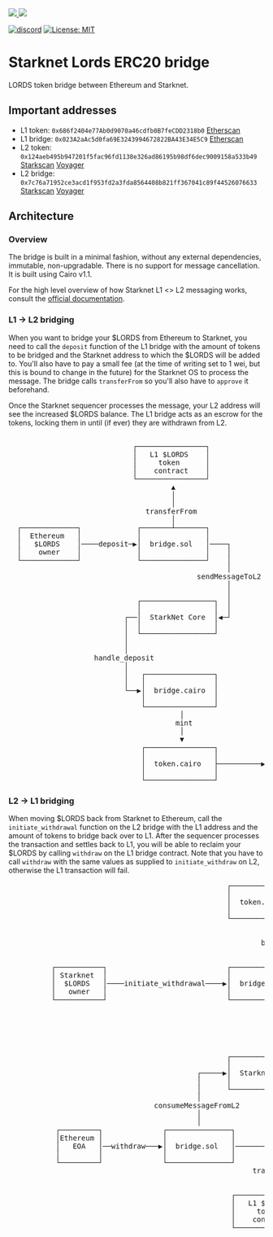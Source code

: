 <a href="https://twitter.com/lootrealms">
<img src="https://img.shields.io/twitter/follow/lootrealms?style=social"/>
</a>
<a href="https://twitter.com/BibliothecaDAO">
<img src="https://img.shields.io/twitter/follow/BibliothecaDAO?style=social"/>
</a>

[![discord](https://img.shields.io/badge/join-bibliothecadao-black?logo=discord&logoColor=white)](https://discord.gg/bibliothecadao)
[![License: MIT](https://img.shields.io/badge/License-MIT-blue.svg)](https://opensource.org/licenses/MIT)

# Starknet Lords ERC20 bridge

LORDS token bridge between Ethereum and Starknet.

## Important addresses

* L1 token: `0x686f2404e77Ab0d9070a46cdfb0B7feCDD2318b0` [Etherscan](https://etherscan.io/token/0x686f2404e77Ab0d9070a46cdfb0B7feCDD2318b0)
* L1 bridge: `0x023A2aAc5d0fa69E3243994672822BA43E34E5C9` [Etherscan](https://etherscan.io/address/0x023a2aac5d0fa69e3243994672822ba43e34e5c9)
* L2 token: `0x124aeb495b947201f5fac96fd1138e326ad86195b98df6dec9009158a533b49` [Starkscan](https://starkscan.co/contract/0x0124aeb495b947201f5fac96fd1138e326ad86195b98df6dec9009158a533b49) [Voyager](https://voyager.online/contract/0x0124aeb495b947201f5fac96fd1138e326ad86195b98df6dec9009158a533b49)
* L2 bridge: `0x7c76a71952ce3acd1f953fd2a3fda8564408b821ff367041c89f44526076633` [Starkscan](https://starkscan.co/contract/0x07c76a71952ce3acd1f953fd2a3fda8564408b821ff367041c89f44526076633) [Voyager](https://voyager.online/contract/0x07c76a71952ce3acd1f953fd2a3fda8564408b821ff367041c89f44526076633)

## Architecture

### Overview

The bridge is built in a minimal fashion, without any external dependencies, immutable, non-upgradable. There is no support for message cancellation. It is built using Cairo v1.1.

For the high level overview of how Starknet L1 <> L2 messaging works, consult the [official documentation](https://docs.starknet.io/documentation/architecture_and_concepts/L1-L2_Communication/messaging-mechanism/).

### L1 -> L2 bridging

When you want to bridge your $LORDS from Ethereum to Starknet, you need to call the `deposit` function of the L1 bridge with the amount of tokens to be bridged and the Starknet address to which the $LORDS will be added to. You'll also have to pay a small fee (at the time of writing set to 1 wei, but this is bound to change in the future) for the Starknet OS to process the message. The bridge calls `transferFrom` so you'll also have to `approve` it beforehand.

Once the Starknet sequencer processes the message, your L2 address will see the increased $LORDS balance. The L1 bridge acts as an escrow for the tokens, locking them in until (if ever) they are withdrawn from L2.

<pre>

                             ┌────────────────┐
                             │   L1 $LORDS    │
                             │     token      │
                             │    contract    │
                             └────────────────┘
                                      ▲
                                      │
                                      │
                                transferFrom
                                      │
  ┌─────────────┐             ┌───────┴───────┐
  │  Ethereum   │             │               │
  │   $LORDS    │────deposit─▶│  bridge.sol   │────┐
  │    owner    │             │               │    │
  └─────────────┘             └───────────────┘    │
                                                   │
                                            sendMessageToL2
                                                   │
                                                   │
                              ┌─────────────────┐  │
                              │                 │  │
                           ┌──│  StarkNet Core  │◀─┘
                           │  │                 │
                           │  └─────────────────┘
                           │
                           │
                    handle_deposit
                           │
                           │   ┌────────────────┐
                           │   │                │
                           └──▶│  bridge.cairo  │
                               │                │
                               └────────────────┘
                                        │
                                       mint
                                        │
                                        ▼
                               ┌────────────────┐           ┌───────────┐
                               │                │           │ Starknet  │
                               │  token.cairo   ├──────────▶│  $LORDS   │
                               │                │           │   owner   │
                               └────────────────┘           └───────────┘</pre>

### L2 -> L1 bridging

When moving $LORDS back from Starknet to Ethereum, call the `initiate_withdrawal` function on the L2 bridge with the L1 address and the amount of tokens to bridge back over to L1. After the sequencer processes the transaction and settles back to L1, you will be able to reclaim your $LORDS by calling `withdraw` on the L1 bridge contract. Note that you have to call `withdraw` with the same values as supplied to `initiate_withdraw` on L2, otherwise the L1 transaction will fail.


<pre>
                                                   ┌────────────────┐
                                                   │                │
                                                   │  token.cairo   │
                                                   │                │
                                                   └────────────────┘
                                                            ▲
                                                            │
                                                           burn
                                                            │
                                                            │
          ┌───────────┐                            ┌────────────────┐
          │ Starknet  │                            │                │
          │  $LORDS   │────initiate_withdrawal────▶│  bridge.cairo  │───┐
          │   owner   │                            │                │   │
          └───────────┘                            └────────────────┘   │
                                                                        │
                                                                        │
                                                                        │
                                                               send_message_to_l1
                                                                        │
                                                                        │
                                                   ┌─────────────────┐  │
                                                   │                 │  │
                                            ┌─────▶│  Starknet Core  │◀─┘
                                            │      │                 │
                                            │      └─────────────────┘
                                            │
                                  consumeMessageFromL2
                                            │
                                            │
           ┌─────────┐              ┌───────────────┐
           │Ethereum │              │               │
           │   EOA   │──withdraw───▶│  bridge.sol   │────────┐
           │         │              │               │        │
           └─────────┘              └───────────────┘        │
                                                         transfer
                                                             │
                                                             ▼
                                                    ┌────────────────┐
                                                    │   L1 $LORDS    │
                                                    │     token      │
                                                    │    contract    │
                                                    └────────────────┘              </pre>
